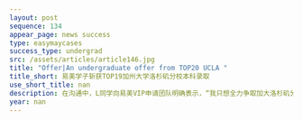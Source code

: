 ```yaml
---
layout: post
sequence: 134
appear_page: news success
type: easymaycases
success_type: undergrad
src: /assets/articles/article146.jpg
title: "Offer|An undergraduate offer from TOP20 UCLA "
title_short: 易美学子斩获TOP19加州大学洛杉矶分校本科录取
use_short_title: nan
description: 在沟通中，L同学向易美VIP申请团队明确表示，“我只想全力争取加大洛杉矶分校，专业选择最好是数学方向。”加大洛杉矶2018年申请季，加州大学系高校总共收到超过二十万份申请材料，而洛杉矶分校作为第一梯队包揽近乎一半。UCLA申请难度赶超常春藤名校，因此，易美邀请前哈佛大学、麻省理工学院资深招生官伊万斯女士共同为L同学定制申请方案。
year: nan
---
```


